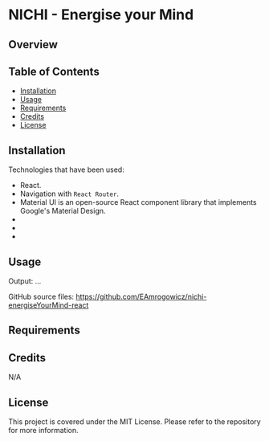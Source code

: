 # NICHI - Energise your Mind

## Overview

## Table of Contents

- [Installation](#installation)
- [Usage](#usage)
- [Requirements](#requirements)
- [Credits](#credits)
- [License](#license)

## Installation

Technologies that have been used:

- React.
- Navigation with `React Router`.
- Material UI is an open-source React component library that implements Google's
  Material Design.
-
-
-

## Usage

Output: ...

GitHub source files: https://github.com/EAmrogowicz/nichi-energiseYourMind-react

## Requirements

## Credits

N/A

## License

This project is covered under the MIT License. Please refer to the repository
for more information.
